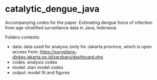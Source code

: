 # catalytic_dengue_java
Accompanying codes for the paper: Estimating dengue force of infection from age-stratified surveillance data in Java, Indonesia

Folders contents:
- data: data used for analysis (only for Jakarta province, which is open access from: https://surveilans-dinkes.jakarta.go.id/sarsbaru/dashboard.php
- codes: analysis codes
- model: stan model codes
- output: model fit and figures
